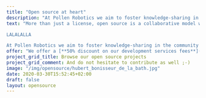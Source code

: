 ```yaml
---
title: "Open source at heart"
description: "At Pollen Robotics we aim to foster knowledge-sharing in the community to help the AI revolution happen"
text: "More than just a license, open source is a collaborative model which is fundamental to the way humans have designed software and hardware infrastructure, and it has been proven a viable approach many times over.

LALALALLA

At Pollen Robotics we aim to foster knowledge-sharing in the community to help the AI revolution happen. We believe that instead of attempting to monopolise some particular problem, we have to collaborate with our customers and partners on solutions that will benefit everyone."
offer: "We offer a [**50% discount on our development services fees**](/services) to client willing to release the work under open source licenses as it will benefit to many." 
project_grid_title: Browse our open source projects
project_grid_comment: And do not hesitate to contribute as well ;-)
image: "/img/opensource/hubert_bonisseur_de_la_bath.jpg"
date: 2020-03-30T15:52:45+02:00
draft: false
layout: opensource
---
```

